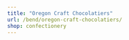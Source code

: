 ```yaml
---
title: "Oregon Craft Chocolatiers"
url: /bend/oregon-craft-chocolatiers/
shop: confectionery
---
```


